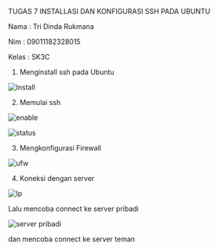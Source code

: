 TUGAS 7 INSTALLASI DAN KONFIGURASI SSH PADA UBUNTU

Nama : Tri Dinda Rukmana

Nim : 09011182328015

Kelas : SK3C

1. Menginstall ssh pada Ubuntu
   
![Install](https://github.com/user-attachments/assets/d4521184-054d-4597-a1b8-c2b8f3c76f46)

2. Memulai ssh

![enable](https://github.com/user-attachments/assets/4ce83826-6ee5-4c09-8851-c405e896047a)

![status](https://github.com/user-attachments/assets/0b6372d6-977e-48a5-b06a-c6b510eccb74)

3. Mengkonfigurasi Firewall

![ufw](https://github.com/user-attachments/assets/3afed8ec-9f66-41ae-92d3-21aa7ddd3221)

4. Koneksi dengan server

![Ip](https://github.com/user-attachments/assets/35dc7fbc-5a19-4fa7-86e6-65e8d64dae76)

Lalu mencoba connect ke server pribadi 

![server pribadi](https://github.com/user-attachments/assets/98a7f1bb-5d7a-4713-b49a-6559d001b0d6)

dan mencoba connect ke server teman


